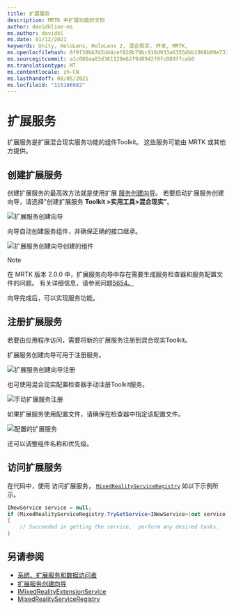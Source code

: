 ```yaml
---
title: 扩展服务
description: MRTK 中扩展功能的文档
author: davidkline-ms
ms.author: davidkl
ms.date: 01/12/2021
keywords: Unity, HoloLens, HoloLens 2, 混合现实, 开发, MRTK,
ms.openlocfilehash: 0f9f30bb7d2d44cef828b79bc916d933a6355dbb1068b09e73317d1c977ef45a
ms.sourcegitcommit: a1c086aa83d381129e62f9d8942f0fc889ffcab0
ms.translationtype: MT
ms.contentlocale: zh-CN
ms.lasthandoff: 08/05/2021
ms.locfileid: "115186982"
---
```

# <a name="extension-services"></a>扩展服务

扩展服务是扩展混合现实服务功能的组件Toolkit。 这些服务可能由 MRTK 或其他方提供。

## <a name="creating-an-extension-service"></a>创建扩展服务

创建扩展服务的最高效方法就是使用扩展 [服务创建向导](../tools/extension-service-creation-wizard.md)。
若要启动扩展服务创建向导，请选择"创建扩展服务 **Toolkit >实用工具>混合现实"**。

![扩展服务创建向导](../images/extension-wizard/ExtensionServiceCreationWizard.png)

向导自动创建服务组件，并确保正确的接口继承。

![扩展服务创建向导创建的组件](../images/extension-wizard/ExtensionServiceComponents.png)

> [!Note]
> 在 MRTK 版本 2.0.0 中，扩展服务向导中存在需要生成服务检查器和服务配置文件的问题。 有关详细信息，请参阅问题[5654。](https://github.com/microsoft/MixedRealityToolkit-Unity/issues/5654)

向导完成后，可以实现服务功能。

## <a name="registering-an-extension-service"></a>注册扩展服务

若要由应用程序访问，需要将新的扩展服务注册到混合现实Toolkit。

扩展服务创建向导可用于注册服务。

![扩展服务创建向导注册](../images/extension-wizard/ExtensionServiceWizardRegister.png)

也可使用混合现实配置检查器手动注册Toolkit服务。

![手动扩展服务注册](../images/profiles/RegisterExtensionService.png)

如果扩展服务使用配置文件，请确保在检查器中指定该配置文件。

![配置的扩展服务](../images/profiles/ConfiguredExtensionService.png)

还可以调整组件名称和优先级。

## <a name="accessing-an-extension-service"></a>访问扩展服务

在代码中，使用 访问扩展服务， [`MixedRealityServiceRegistry`](xref:Microsoft.MixedReality.Toolkit.MixedRealityServiceRegistry) 如以下示例所示。

```c#
INewService service = null;
if (MixedRealityServiceRegistry.TryGetService<INewService>(out service))
{
    // Succeeded in getting the service,  perform any desired tasks.
}
```

## <a name="see-also"></a>另请参阅

- [系统、扩展服务和数据访问者](../../architecture/systems-extensions-providers.md)
- [扩展服务创建向导](../tools/extension-service-creation-wizard.md)
- [IMixedRealityExtensionService](xref:Microsoft.MixedReality.Toolkit.IMixedRealityExtensionService)
- [MixedRealityServiceRegistry](xref:Microsoft.MixedReality.Toolkit.MixedRealityServiceRegistry)
